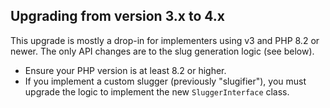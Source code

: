 ## Upgrading from version 3.x to 4.x

This upgrade is mostly a drop-in for implementers using v3 and PHP 8.2 or newer. The only API changes are to the
slug generation logic (see below).

* Ensure your PHP version is at least 8.2 or higher.
* If you implement a custom slugger (previously "slugifier"), you must upgrade the logic to implement the new `SluggerInterface` class.
